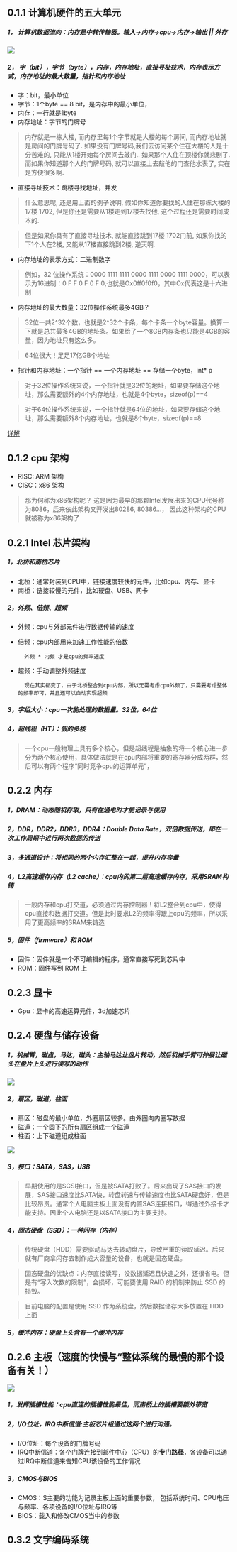 ## 0.1.1 计算机硬件的五大单元

##### 1， 计算机数据流向：内存是中转传输器。输入->内存->cpu->内存->输出 || 外存
 ![](./gailun.png)


##### 2， 字（bit），字节（byte），内存，内存地址，直接寻址技术，内存表示方式，内存地址的最大数量，指针和内存地址

- 字：bit，最小单位
- 字节：1个byte == 8 bit，是内存中的最小单位，
- 内存：一行就是1byte
- 内存地址：字节的门牌号

>内存就是一栋大楼, 而内存里每1个字节就是大楼的每个房间, 而内存地址就是房间的门牌号码了. 如果没有门牌号码,我们去访问某个住在大楼的人是十分苦难的, 只能从1楼开始每个房间去敲门.. 如果那个人住在顶楼你就悲剧了. 而如果你知道那个人的门牌号码, 就可以直接上去敲他的门查他水表了, 实在是方便很多啊.

- 直接寻址技术：跳楼寻找地址，并发

> 什么意思呢, 还是用上面的例子说明, 假如你知道你要找的人住在那栋大楼的17楼 1702, 但是你还是需要从1楼走到17楼去找他, 这个过程还是需要时间成本的.

> 但是如果你具有了直接寻址技术, 就能直接跳到17楼 1702门前, 如果你找的下1个人在2楼, 又能从17楼直接跳到2楼, 逆天啊.

- 内存地址的表示方式：二进制数字

> 例如，32 位操作系统：0000 1111 1111 0000 1111 0000 1111 0000，可以表示为16进制：0 F F 0 F 0 F 0,也就是Ox0ff0f0f0，其中Ox代表这是十六进制

- 内存地址的最大数量：32位操作系统最多4GB？
> 32位一共2^32个数，也就是2^32个卡条，每个卡条一个byte容量。换算一下就是总共最多4GB的地址条。如果给了一个8GB内存条也只能是4GB的容量，因为地址只有这么多。

> 64位很大！足足17亿GB个地址


- 指针和内存地址：一个指针 == 一个内存地址 == 存储一个byte，int* p
> 对于32位操作系统来说，一个指针就是32位的地址，如果要存储这个地址，那么需要额外的4个内存地址，也就是4个byte，sizeof(p)==4

> 对于64位操作系统来说，一个指针就是64位的地址，如果要存储这个地址，那么需要额外8个内存地址，也就是8个byte，sizeof(p)==8

[详解](https://zhuanlan.zhihu.com/p/41187907 "详解为什么32位系统只能用4G内存")

## 0.1.2 cpu 架构
- RISC: ARM 架构
- CISC：x86 架构
> 那为何称为x86架构呢？
这是因为最早的那颗Intel发展出来的CPU代号称为8086，后来依此架构又开发出80286,
80386...， 因此这种架构的CPU就被称为x86架构了

## 0.2.1 Intel 芯片架构

##### 1，北桥和南桥芯片
- 北桥：通常封装到CPU中，链接速度较快的元件，比如cpu、内存、显卡
- 南桥：链接较慢的元件，比如硬盘、USB、网卡

##### 2，外频、倍频、超频
- 外频：cpu与外部元件进行数据传输的速度
- 倍频：cpu内部用来加速工作性能的倍数

		外频 * 内频 才是cpu的频率速度

- 超频：手动调整外频速度


		现在其实都变了，由于北桥整合到cpu内部，所以无需考虑cpu外频了，只需要考虑整体的频率即可，并且还可以自动实现超频

##### 3，字组大小：cpu一次能处理的数据量。32位，64位


##### 4，超线程（HT）：假的多核
 > 一个cpu一般物理上具有多个核心，但是超线程是抽象的将一个核心进一步分为两个核心使用，具体做法就是在cpu内部将重要的寄存器分成两群，然后可以有两个程序“同时竞争cpu的运算单元”，

## 0.2.2 内存

##### 1，DRAM：动态随机存取，只有在通电时才能记录与使用


##### 2，DDR，DDR2，DDR3，DDR4：Double Data Rate，双倍数据传送，即在一次工作周期中进行两次数据的传送

##### 3，多通道设计：将相同的两个内存汇整在一起，提升内存容量

##### 4，L2高速缓存内存（L2 cache）：cpu内的第二层高速缓存内存，采用SRAM构铸

> 一般内存和cpu打交道，必须通过内存控制器！将L2整合到cpu中，使得cpu直接和数据打交道。但是此时要求L2的频率得跟上cpu的频率，所以采用了更高频率的SRAM来铸造

##### 5，固件（firmware）和 ROM

- 固件：固件就是一个不可编辑的程序，通常直接写死到芯片中
- ROM：固件写到 ROM 上

## 0.2.3 显卡

- Gpu：显卡的高速运算元件，3d加速芯片

## 0.2.4 硬盘与储存设备

##### 1，机械臂，磁盘，马达，磁头：主轴马达让盘片转动，然后机械手臂可伸展让磁头在盘片上头进行读写的动作

![](./disk_framework.png)

##### 2，扇区，磁道，柱面

- 扇区：磁盘的最小单位，外圈扇区较多。由外圈向内圈写数据
- 磁道：一个圆下的所有扇区组成一个磁道
- 柱面：上下磁道组成柱面

![](./disk_detail.png)

##### 3，接口：SATA，SAS，USB

> 早期使用的是SCSI接口，但是被SATA打败了。后来出现了SAS接口的发展，SAS接口速度比SATA快，转盘转速与传输速度也比SATA硬盘好，但是比较昂贵。通常个人电脑主板上面没有内置SAS连接接口，得通过外接卡才能支持。因此个人电脑还是以SATA接口为主要支持。

##### 4，固态硬盘（SSD）：一种闪存（内存）

> 传统硬盘（HDD）需要驱动马达去转动盘片，导致严重的读取延迟。后来就有厂商拿闪存去制作成大容量的设备，也就是固态硬盘。


> 固态硬盘的优缺点：内存直接读写，没数据延迟且快速之外，还很省电。但是有“写入次数的限制”，会损坏，可能要使用 RAID 的机制来防止 SSD 的损毁。

> 目前电脑的配置是使用 SSD 作为系统盘，然后数据储存大多放置在 HDD 上面

##### 5，缓冲内存：硬盘上头含有一个缓冲内存

## 0.2.6 主板（速度的快慢与“整体系统的最慢的那个设备有关！）

![](./mainboard.png)

##### 1，发挥插槽性能：cpu直连的插槽性能最佳，而南桥上的插槽要额外带宽

##### 2，I/O位址，IRQ中断信道:主板芯片组通过这两个进行沟通。

- I/O位址：每个设备的门牌号码
- IRQ中断信道：各个门牌连接到邮件中心（CPU）的**专门路径**，各设备可以通过IRQ中断信道来告知CPU该设备的工作情况

##### 3，CMOS与BIOS

- CMOS：S主要的功能为记录主板上面的重要参数， 包括系统时间、CPU电压与频率、各项设备的I/O位址与IRQ等
- BIOS：载入和修改CMOS当中的参数

## 0.3.2 文字编码系统